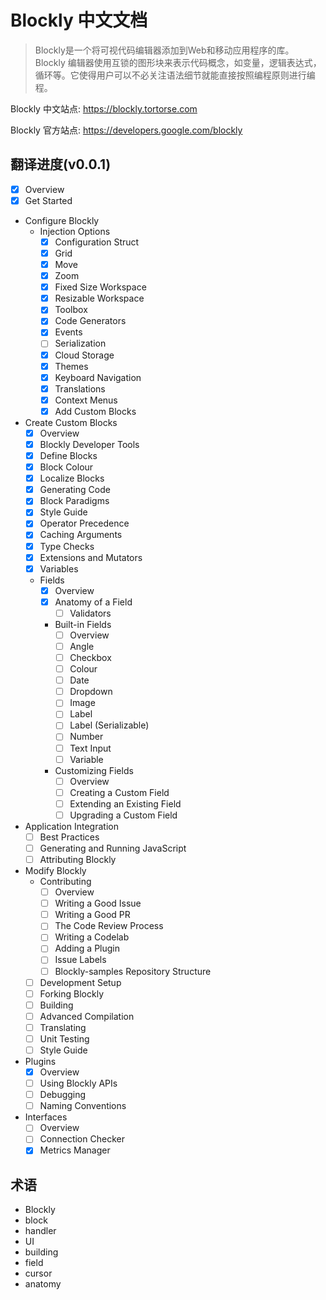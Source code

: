 # Blockly 中文文档

> Blockly是一个将可视代码编辑器添加到Web和移动应用程序的库。 Blockly 编辑器使用互锁的图形块来表示代码概念，如变量，逻辑表达式，循环等。它使得用户可以不必关注语法细节就能直接按照编程原则进行编程。

Blockly 中文站点: <https://blockly.tortorse.com>

Blockly 官方站点: <https://developers.google.com/blockly>

## 翻译进度(v0.0.1)

- [x] Overview
- [x] Get Started
- Configure Blockly
  - Injection Options
    - [x] Configuration Struct
    - [x] Grid
    - [x] Move
    - [x] Zoom
	- [x] Fixed Size Workspace
	- [x] Resizable Workspace
	- [x] Toolbox
	- [x] Code Generators
	- [x] Events
	- [ ] Serialization
	- [x] Cloud Storage
	- [x] Themes
	- [x] Keyboard Navigation
	- [x] Translations
	- [x] Context Menus
	- [x] Add Custom Blocks
- Create Custom Blocks
	- [x] Overview
	- [x] Blockly Developer Tools
	- [x] Define Blocks
	- [x] Block Colour
	- [x] Localize Blocks
	- [x] Generating Code
	- [x] Block Paradigms
	- [x] Style Guide
	- [x] Operator Precedence
	- [x] Caching Arguments
	- [x] Type Checks
	- [x] Extensions and Mutators
	- [x] Variables
  - Fields
	  - [x] Overview
	  - [x] Anatomy of a Field
		- [ ] Validators
  	- Built-in Fields
      - [ ] Overview
      - [ ] Angle
      - [ ] Checkbox
      - [ ] Colour
      - [ ] Date
      - [ ] Dropdown
      - [ ] Image
      - [ ] Label
      - [ ] Label (Serializable)
      - [ ] Number
      - [ ] Text Input
      - [ ] Variable
	- Customizing Fields
      - [ ] Overview
      - [ ] Creating a Custom Field
      - [ ] Extending an Existing Field
      - [ ] Upgrading a Custom Field
- Application Integration
  - [ ] Best Practices
  - [ ] Generating and Running JavaScript
  - [ ] Attributing Blockly
- Modify Blockly
  - Contributing
    - [ ] Overview
    - [ ] Writing a Good Issue
    - [ ] Writing a Good PR
    - [ ] The Code Review Process
    - [ ] Writing a Codelab
    - [ ] Adding a Plugin
    - [ ] Issue Labels
    - [ ] Blockly-samples Repository Structure
  - [ ] Development Setup
  - [ ] Forking Blockly
  - [ ] Building
  - [ ] Advanced Compilation
  - [ ] Translating
  - [ ] Unit Testing
  - [ ] Style Guide
 - Plugins
    - [x] Overview
    - [ ] Using Blockly APIs
    - [ ] Debugging
    - [ ] Naming Conventions
  - Interfaces
    - [ ] Overview
    - [ ] Connection Checker
    - [x] Metrics Manager

## 术语
 - Blockly
 - block
 - handler
 - UI
 - building
 - field
 - cursor
 - anatomy